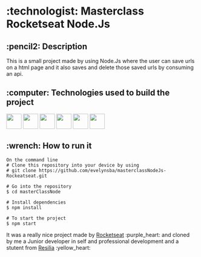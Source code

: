 <h1> :technologist: Masterclass Rocketseat Node.Js</h1>


<h2> :pencil2: Description</h2>
<p>This is a small project made by using Node.Js where the user can save urls on a html page and it also saves and delete those saved urls by consuming an api.</p>

<h2> :computer:	Technologies used to build the project</h2>
<p>
<img src="https://cdn.jsdelivr.net/gh/devicons/devicon/icons/nodejs/nodejs-original.svg" width="40" height="40" />
<img src="https://cdn.jsdelivr.net/gh/devicons/devicon/icons/npm/npm-original-wordmark.svg" width="40" height="40" />
<img src="https://cdn.jsdelivr.net/gh/devicons/devicon/icons/javascript/javascript-plain.svg" width="40" height="40"/>
<img src="https://cdn.jsdelivr.net/gh/devicons/devicon/icons/vscode/vscode-original.svg" width="40" height="40"/>
<img src="https://cdn.jsdelivr.net/gh/devicons/devicon/icons/html5/html5-original.svg" width="40" height="40"/>
<img src="https://cdn.jsdelivr.net/gh/devicons/devicon/icons/css3/css3-original.svg" width="40" height="40"/>
</p>


<h2>:wrench: How to run it</h2>

```
On the command line
# Clone this repository into your device by using 
# git clone https://github.com/evelynsba/masterclassNodeJs-Rockeatseat.git

# Go into the repository
$ cd masterClassNode

# Install dependencies
$ npm install

# To start the project 
$ npm start
```
  
<p> It was a really nice project made by <a href="https://www.rocketseat.com.br/">Rocketseat</a> :purple_heart: and cloned by me  a Junior developer in self and professional development and a stutent from <a href="https://www.resilia.com.br/">Resilia</a> :yellow_heart:</p>
